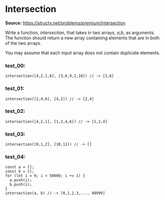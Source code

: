 # Intersection
**Source:** https://structy.net/problems/premium/intersection

Write a function, *intersection*, that takes in two arrays, *a*,*b*, as arguments. The function should return a new array containing elements that are in both of the two arrays.

You may assume that each input array does not contain duplicate elements.

### test_00:

```
intersection([4,2,1,6], [3,6,9,2,10]) // -> [2,6]

```

### test_01:

```
intersection([2,4,6], [4,2]) // -> [2,4]

```

### test_02:

```
intersection([4,2,1], [1,2,4,6]) // -> [1,2,4]

```

### test_03:

```
intersection([0,1,2], [10,11]) // -> []

```

### test_04:

```
const a = [];
const b = [];
for (let i = 0; i < 50000; i += 1) {
  a.push(i);
  b.push(i);
}
intersection(a, b) // -> [0,1,2,3,..., 49999]

```
